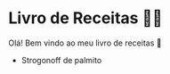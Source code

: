 # Livro de Receitas :woman_cook:

Olá! Bem vindo ao meu livro de receitas :wave:

- Strogonoff de palmito
